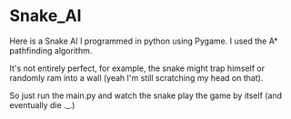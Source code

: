 # Snake_AI
Here is a Snake AI I programmed in python using Pygame. I used the A* pathfinding algorithm.

It's not entirely perfect, for example, the snake might trap himself or randomly ram into a wall (yeah I'm still scratching my head on that).

So just run the main.py and watch the snake play the game by itself (and eventually die ._.)
